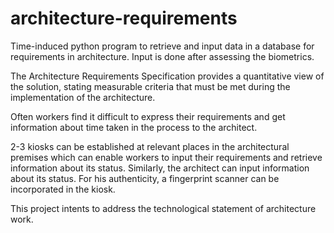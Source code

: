 # architecture-requirements
Time-induced python program to retrieve and input data in a database for requirements in architecture. Input is done after assessing the biometrics.

The Architecture Requirements Specification provides a quantitative view of the solution, stating measurable criteria that must be met during the implementation of the architecture.

Often workers find it difficult to express their requirements and get information about time taken in the process to the architect.

2-3 kiosks can be established at relevant places in the architectural premises which can enable workers to input their requirements and retrieve information about its status. Similarly, the architect can input information about its status. For his authenticity, a fingerprint scanner can be incorporated in the kiosk.

This project intents to address the technological statement of architecture work. 
